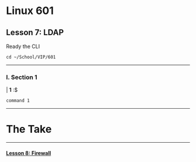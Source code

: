 # Linux 601
## Lesson 7: LDAP

Ready the CLI

```console
cd ~/School/VIP/601
```

___

### I. Section 1

| **1** :$

```console
command 1
```


___

# The Take


___

#### [Lesson 8: Firewall](https://github.com/inkVerb/vip/blob/master/601/Lesson-08.md)